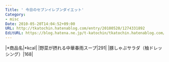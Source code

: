 ```yaml
---
Title: ' 今日のセブンイレブンダイエット'
Category:
- misc
Date: 2010-05-20T14:04:52+09:00
URL: http://tkatochin.hatenablog.com/entry/20100520/1274331892
EditURL: https://blog.hatena.ne.jp/t-katochin/tkatochin.hatenablog.com/atom/entry/6653586347154753699
---
```


|*商品名|*kcal|
|野菜が摂れる中華春雨スープ|291|
|豚しゃぶサラダ（柚ドレッシング）|168|
